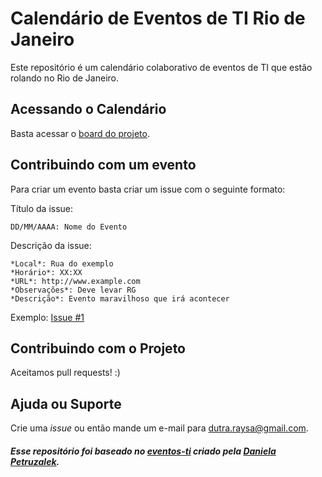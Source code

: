 # Calendário de Eventos de TI Rio de Janeiro

Este repositório é um calendário colaborativo de eventos de TI que estão rolando no Rio de Janeiro. 

## Acessando o Calendário

Basta acessar o [board do projeto](https://github.com/hi-hi-ray/eventos-ti/projects/1).

## Contribuindo com um evento

Para criar um evento basta criar um issue com o seguinte formato:

Título da issue: 

`DD/MM/AAAA: Nome do Evento`

Descrição da issue:

```
*Local*: Rua do exemplo
*Horário*: XX:XX
*URL*: http://www.example.com
*Observações*: Deve levar RG
*Descrição*: Evento maravilhoso que irá acontecer
```

Exemplo: [Issue #1](https://github.com/hi-hi-ray/eventos-rj/issues/1)

## Contribuindo com o Projeto

Aceitamos pull requests! :)

## Ajuda ou Suporte

Crie uma _issue_ ou então mande um e-mail para dutra.raysa@gmail.com.

##### Esse repositório foi baseado no [eventos-ti](https://github.com/danicat/eventos-ti) criado pela [Daniela Petruzalek](https://github.com/danicat).
